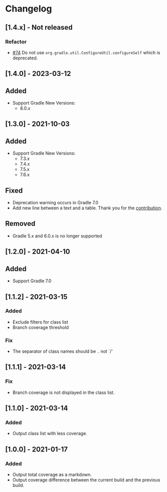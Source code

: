 # Changelog

## [1.4.x] - Not released

### Refactor

- [#74](https://github.com/sakata1222/jacoco-markdown-gradle-plugin/pull/74) Do not
  use `org.gradle.util.ConfigureUtil.configureSelf` which is deprecated.

## [1.4.0] - 2023-03-12

## Added

- Support Gradle New Versions:
    - 8.0.x

## [1.3.0] - 2021-10-03

## Added

- Support Gradle New Versions:
    - 7.3.x
    - 7.4.x
    - 7.5.x
    - 7.6.x

## Fixed

- Deprecation warning occurs in Gradle 7.0
- Add new line between a text and a table. Thank you for
  the [contribution](https://github.com/sakata1222/jacoco-markdown-gradle-plugin/pull/49).

## Removed

- Gradle 5.x and 6.0.x is no longer supported

## [1.2.0] - 2021-04-10

## Added

- Support Gradle 7.0

## [1.1.2] - 2021-03-15

### Added

- Exclude filters for class list
- Branch coverage threshold

### Fix

- The separator of class names should be `.` not `/'

## [1.1.1] - 2021-03-14

### Fix

- Branch coverage is not displayed in the class list.

## [1.1.0] - 2021-03-14

### Added

- Output class list with less coverage.

## [1.0.0] - 2021-01-17

### Added

- Output total coverage as a markdown.
- Output coverage difference between the current build and the previous build.
